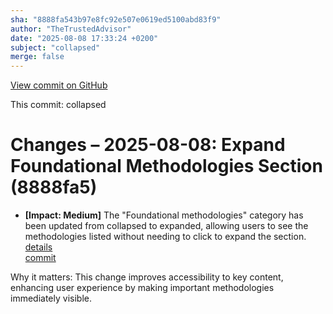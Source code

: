 ```yaml
---
sha: "8888fa543b97e8fc92e507e0619ed5100abd83f9"
author: "TheTrustedAdvisor"
date: "2025-08-08 17:33:24 +0200"
subject: "collapsed"
merge: false
---
```


[View commit on GitHub](https://github.com/TheTrustedAdvisor/FabricAdoptionFramework/commit/8888fa543b97e8fc92e507e0619ed5100abd83f9)

This commit: collapsed

# Changes – 2025-08-08: Expand Foundational Methodologies Section (8888fa5)

- **[Impact: Medium]** The "Foundational methodologies" category has been updated from collapsed to expanded, allowing users to see the methodologies listed without needing to click to expand the section.  
   [details](/docs/about/changes/2025-08-08-foundational-methodologies)  
   [commit](https://github.com/TheTrustedAdvisor/FabricAdoptionFramework/commit/8888fa543b97e8fc92e507e0619ed5100abd83f9)  

Why it matters: This change improves accessibility to key content, enhancing user experience by making important methodologies immediately visible.
